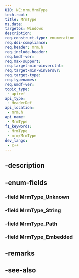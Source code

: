 ```yaml
---
UID: NE:mrm.MrmType
tech.root: 
title: MrmType
ms.date: 
targetos: Windows
description: 
req.construct-type: enumeration
req.ddi-compliance: 
req.header: mrm.h
req.include-header: 
req.kmdf-ver: 
req.max-support: 
req.target-min-winverclnt: 
req.target-min-winversvr: 
req.target-type: 
req.typenames: 
req.umdf-ver: 
topic_type:
 - apiref
api_type:
 - HeaderDef
api_location:
 - mrm.h
api_name:
 - MrmType
f1_keywords:
 - MrmType
 - mrm/MrmType
dev_langs:
 - c++
---
```


## -description

## -enum-fields

### -field MrmType_Unknown

### -field MrmType_String

### -field MrmType_Path

### -field MrmType_Embedded

## -remarks

## -see-also

